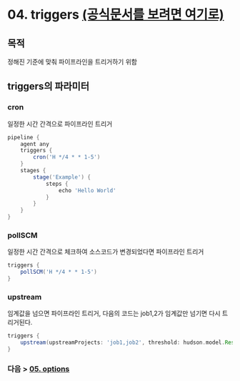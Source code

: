 # 04. triggers [(공식문서를 보려면 여기로)](https://www.jenkins.io/doc/book/pipeline/syntax/#triggers)
## 목적
정해진 기준에 맞춰 파이프라인을 트리거하기 위함
## triggers의 파라미터
### cron
일정한 시간 간격으로 파이프라인 트리거
```groovy
pipeline {
    agent any
    triggers {
        cron('H */4 * * 1-5')
    }
    stages {
        stage('Example') {
            steps {
                echo 'Hello World'
            }
        }
    }
}
```
### pollSCM
일정한 시간 간격으로 체크하여 소스코드가 변경되었다면 파이프라인 트리거
```groovy
triggers { 
    pollSCM('H */4 * * 1-5') 
}
```
### upstream
임계값을 넘으면 파이프라인 트리거, 다음의 코드는 job1,2가 임계값만 넘기면 다시 트리거된다.
```groovy
triggers {
    upstream(upstreamProjects: 'job1,job2', threshold: hudson.model.Result.SUCCESS)
}
```

### 다음 > [05. options](05.%20options.md)

